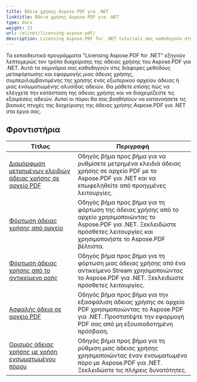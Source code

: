 ```yaml
---
title: Άδεια χρήσης Aspose.PDF για .NET
linktitle: Άδεια χρήσης Aspose.PDF για .NET
type: docs
weight: 21
url: /el/net/licensing-aspose-pdf/
description: Licensing Aspose.PDF for .NET tutorials σας καθοδηγούν στη διαχείριση της άδειας χρήσης του Aspose.PDF για .NET, συμπεριλαμβανομένης της φόρτωσης και της εφαρμογής της άδειας χρήσης.
---
```

Τα εκπαιδευτικά προγράμματα "Licensing Aspose.PDF for .NET" εξηγούν λεπτομερώς τον τρόπο διαχείρισης της άδειας χρήσης του Aspose.PDF για .NET. Αυτά τα σεμινάρια σας καθοδηγούν στις διάφορες μεθόδους μεταφόρτωσης και εφαρμογής μιας άδειας χρήσης, συμπεριλαμβανομένης της χρήσης ενός εξωτερικού αρχείου άδειας ή μιας ενσωματωμένης αλυσίδας αδειών. Θα μάθετε επίσης πώς να ελέγχετε την κατάσταση της άδειας χρήσης και να διαχειρίζεστε τις εξαιρέσεις αδειών. Αυτοί οι πόροι θα σας βοηθήσουν να κατανοήσετε τις βασικές πτυχές της διαχείρισης της άδειας χρήσης Aspose.PDF για .NET στα έργα σας.

## Φροντιστήρια
| Τίτλος | Περιγραφή |
| --- | --- | 
| [Διαμόρφωση μετρημένων κλειδιών άδειας χρήσης σε αρχείο PDF](./configure-metered-license/) | Οδηγός βήμα προς βήμα για να ρυθμίσετε μετρημένα κλειδιά άδειας χρήσης σε αρχείο PDF με το Aspose.PDF για .NET και να επωφεληθείτε από προηγμένες λειτουργίες. |  
| [Φόρτωση άδειας χρήσης από αρχείο](./load-license-from-file/) | Οδηγός βήμα προς βήμα για τη φόρτωση της άδειας χρήσης από το αρχείο χρησιμοποιώντας το Aspose.PDF για .NET. Ξεκλειδώστε πρόσθετες λειτουργίες και χρησιμοποιήστε το Aspose.PDF βέλτιστα. |  
| [Φόρτωση άδειας χρήσης από το αντικείμενο ροής](./load-license-from-stream-object/) | Οδηγός βήμα προς βήμα για τη φόρτωση μιας άδειας χρήσης από ένα αντικείμενο Stream χρησιμοποιώντας το Aspose.PDF για .NET. Ξεκλειδώστε πρόσθετες λειτουργίες. |  
| [Ασφαλής άδεια σε αρχείο PDF](./secure-license/) | Οδηγός βήμα προς βήμα για την εξασφάλιση άδειας χρήσης σε αρχείο PDF χρησιμοποιώντας το Aspose.PDF για .NET. Προστατέψτε την εφαρμογή PDF σας από μη εξουσιοδοτημένη πρόσβαση. |  
| [Ορισμός άδειας χρήσης με χρήση ενσωματωμένου πόρου](./set-license-using-embedded-resource/) | Οδηγός βήμα προς βήμα για τη ρύθμιση μιας άδειας χρήσης χρησιμοποιώντας έναν ενσωματωμένο πόρο με Aspose.PDF για .NET. Ξεκλειδώστε τις πλήρεις δυνατότητες. |  